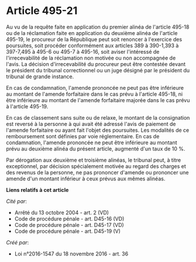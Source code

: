 # Article 495-21

Au vu de la requête faite en application du premier alinéa de l'article 495-18 ou de la réclamation faite en application du
deuxième alinéa de l'article 495-19, le procureur de la République peut soit renoncer à l'exercice des poursuites, soit
procéder conformément aux articles 389 à 390-1,393 à 397-7,495 à 495-6 ou 495-7 à 495-16, soit aviser l'intéressé de
l'irrecevabilité de la réclamation non motivée ou non accompagnée de l'avis. La décision d'irrecevabilité du procureur peut
être contestée devant le président du tribunal correctionnel ou un juge désigné par le président du tribunal de grande
instance. 

En cas de condamnation, l'amende prononcée ne peut pas être inférieure au montant de l'amende forfaitaire dans le cas prévu à
l'article 495-18, ni être inférieure au montant de l'amende forfaitaire majorée dans le cas prévu à l'article 495-19. 

En cas de classement sans suite ou de relaxe, le montant de la consignation est reversé à la personne à qui avait été adressé
l'avis de paiement de l'amende forfaitaire ou ayant fait l'objet des poursuites. Les modalités de ce remboursement sont
définies par voie réglementaire. En cas de condamnation, l'amende prononcée ne peut être inférieure au montant prévu au
deuxième alinéa du présent article, augmenté d'un taux de 10 %. 

Par dérogation aux deuxième et troisième alinéas, le tribunal peut, à titre exceptionnel, par décision spécialement motivée
au regard des charges et des revenus de la personne, ne pas prononcer d'amende ou prononcer une amende d'un montant inférieur
à ceux prévus aux mêmes alinéas.

**Liens relatifs à cet article**

_Cité par_:

  - Arrêté du 13 octobre 2004 - art. 2 (VD)
  - Code de procédure pénale - art. D45-16 (VD)
  - Code de procédure pénale - art. D45-17 (VD)
  - Code de procédure pénale - art. D45-19 (V)

_Créé par_:

  - Loi n°2016-1547 du 18 novembre 2016 - art. 36

